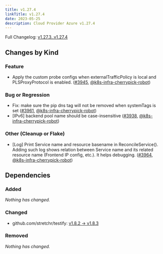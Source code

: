 ```yaml
---
title: v1.27.4
linkTitle: v1.27.4
date: 2023-05-25
description: Cloud Provider Azure v1.27.4
---
```

Full Changelog: [v1.27.3..v1.27.4](https://github.com/kubernetes-sigs/cloud-provider-azure/compare/v1.27.3...v1.27.4)

## Changes by Kind

### Feature

- Apply the custom probe configs when externalTrafficPolicy is local and PLSProxyProtocol is enabled. ([#3945](https://github.com/kubernetes-sigs/cloud-provider-azure/pull/3945), [@k8s-infra-cherrypick-robot](https://github.com/k8s-infra-cherrypick-robot))

### Bug or Regression

- Fix: make sure the pip dns tag will not be removed when systemTags is set ([#3961](https://github.com/kubernetes-sigs/cloud-provider-azure/pull/3961), [@k8s-infra-cherrypick-robot](https://github.com/k8s-infra-cherrypick-robot))
- [IPv6] backend pool name should be case-insensitive ([#3938](https://github.com/kubernetes-sigs/cloud-provider-azure/pull/3938), [@k8s-infra-cherrypick-robot](https://github.com/k8s-infra-cherrypick-robot))

### Other (Cleanup or Flake)

- [Log] Print Service name and resource basename in ReconcileService(). Adding such log shows relation between Service name and its related resource name (Frontend IP config, etc.). It helps debugging. ([#3964](https://github.com/kubernetes-sigs/cloud-provider-azure/pull/3964), [@k8s-infra-cherrypick-robot](https://github.com/k8s-infra-cherrypick-robot))

## Dependencies

### Added
_Nothing has changed._

### Changed
- github.com/stretchr/testify: [v1.8.2 → v1.8.3](https://github.com/stretchr/testify/compare/v1.8.2...v1.8.3)

### Removed
_Nothing has changed._
